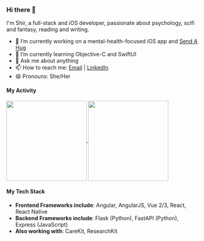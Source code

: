 ### Hi there 👋

I'm Shir, a full-stack and iOS developer, passionate about psychology, scifi and fantasy, reading and writing.

- 🔭 I’m currently working on a mental-health-focused iOS app and [Send A Hug](https://github.com/sendahug)
- 🌱 I’m currently learning Objective-C and SwiftUI
- 💬 Ask me about anything
- 📫 How to reach me: [Email](mailto:51282497+shirblc@users.noreply.github.com) | [LinkedIn](https://www.linkedin.com/in/shir-bar-lev/)
- 😄 Pronouns: She/Her

#### My Activity

<a href="https://github.com/anuraghazra/github-readme-stats">
  <img align="center" src="https://github-readme-stats-shirblc.vercel.app/api?username=shirblc&show_icons=true&theme=tokyonight&count_private=true&hide_rank=true" style="height: 210px" />
</a>
<a href="https://github.com/anuraghazra/github-readme-stats">
  <img align="center" src="https://github-readme-stats-shirblc.vercel.app/api/top-langs/?username=shirblc&layout=compact&exclude_repo=dockerfile-wizard,reactnd-mobile-flashcards,github-readme-stats,pytest_httpx,WWDCLounges,CareKit,pocketmagstopdf,ml-with-python&langs_count=10&theme=tokyonight" style="height: 210px" />
</a>

#### My Tech Stack

- **Frontend Frameworks include**: Angular, AngularJS, Vue 2/3, React, React Native
- **Backend Frameworks include**: Flask (Python), FastAPI (Python), Express (JavaScript)
- **Also working with**: CareKit, ResearchKit


<!--
**shirblc/shirblc** is a ✨ _special_ ✨ repository because its `README.md` (this file) appears on your GitHub profile.

Here are some ideas to get you started:

- 🔭 I’m currently working on ...
- 🌱 I’m currently learning ...
- 👯 I’m looking to collaborate on ...
- 🤔 I’m looking for help with ...
- 💬 Ask me about ...
- 📫 How to reach me: ...
- 😄 Pronouns: ...
- ⚡ Fun fact: ...
-->
